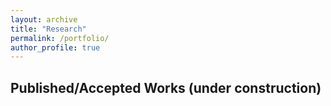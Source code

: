 ```yaml
---
layout: archive
title: "Research"
permalink: /portfolio/
author_profile: true
---
```



## Published/Accepted Works (under construction)

